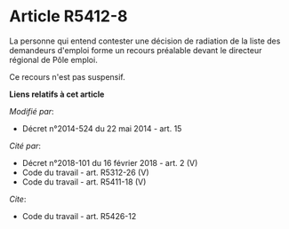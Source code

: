 # Article R5412-8

La personne qui entend contester une décision de radiation de la liste des demandeurs d'emploi forme un recours préalable
devant le directeur régional de Pôle emploi.

Ce recours n'est pas suspensif.

**Liens relatifs à cet article**

_Modifié par_:

  - Décret n°2014-524 du 22 mai 2014 - art. 15

_Cité par_:

  - Décret n°2018-101 du 16 février 2018 - art. 2 (V)
  - Code du travail - art. R5312-26 (V)
  - Code du travail - art. R5411-18 (V)

_Cite_:

  - Code du travail - art. R5426-12
